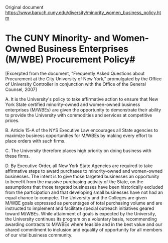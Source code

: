 Original document https://www.baruch.cuny.edu/diversity/minority_women_business_policy.htm

# The CUNY Minority- and Women-Owned Business Enterprises (M/WBE) Procurement Policy#

[Excerpted from the document, "Frequently Asked Questions about Procurement at the City University of New York," promulgated by the Office of University Controller in conjunction with the Office of the General Counsel, 2007]

A. It is the University's policy to take affirmative action to ensure that New York State certified minority-owned and women-owned business enterprises (M/WBEs) are given the opportunity to demonstrate their ability to provide the University with commodities and services at competitive prices.

B. Article 15-A of the NYS Executive Law encourages all State agencies to maximize business opportunities for M/WBEs by making every effort to place orders with such firms.

C. The University therefore places high priority on doing business with these firms. 

D. By Executive Order, all New York State Agencies are required to take affirmative steps to award purchases to minority-owned and women-owned businesses. The intent is to give those targeted businesses an opportunity to benefit from the massive purchasing activity of the State, on the assumptions that those targeted businesses have been historically excluded from the participation and that developing small businesses have not had an equal chance to compete. The University and the Colleges are given M/WBE goals expressed as percentages of total purchasing volume and are instructed to implement and facilitate special outreach initiatives geared toward M/WBEs. While attainment of goals is expected by the University, the University continues its program on a voluntary basis, recommending awarding contracts to M/WBEs where feasible and in the best value and our shared commitment to inclusion and equality of opportunity for all members of our vital business community. 
